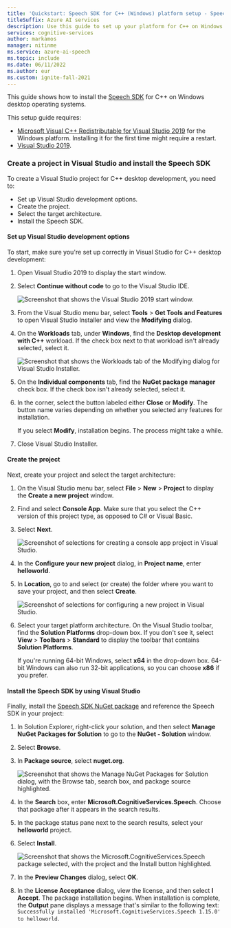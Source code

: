 ```yaml
---
title: 'Quickstart: Speech SDK for C++ (Windows) platform setup - Speech service'
titleSuffix: Azure AI services
description: Use this guide to set up your platform for C++ on Windows desktop operating systems by using the Speech SDK.
services: cognitive-services
author: markamos
manager: nitinme
ms.service: azure-ai-speech
ms.topic: include
ms.date: 06/11/2022
ms.author: eur
ms.custom: ignite-fall-2021
---
```


This guide shows how to install the [Speech SDK](~/articles/ai-services/speech-service/speech-sdk.md) for C++ on Windows desktop operating systems.

This setup guide requires:

* [Microsoft Visual C++ Redistributable for Visual Studio 2019](https://support.microsoft.com/topic/the-latest-supported-visual-c-downloads-2647da03-1eea-4433-9aff-95f26a218cc0) for the Windows platform. Installing it for the first time might require a restart.
* [Visual Studio 2019](https://visualstudio.microsoft.com/downloads/).

### Create a project in Visual Studio and install the Speech SDK

To create a Visual Studio project for C++ desktop development, you need to:

- Set up Visual Studio development options.
- Create the project.
- Select the target architecture.
- Install the Speech SDK.

#### Set up Visual Studio development options

To start, make sure you're set up correctly in Visual Studio for C++ desktop development:

1. Open Visual Studio 2019 to display the start window.   

1. Select **Continue without code** to go to the Visual Studio IDE.

   ![Screenshot that shows the Visual Studio 2019 start window.](~/articles/ai-services/speech-service/media/sdk/vs-start-window.png)

1. From the Visual Studio menu bar, select **Tools** > **Get Tools and Features** to open Visual Studio Installer and view the **Modifying** dialog.   

1. On the **Workloads** tab, under **Windows**, find the **Desktop development with C++** workload. If the check box next to that workload isn't already selected, select it.

   ![Screenshot that shows the Workloads tab of the Modifying dialog for Visual Studio Installer.](~/articles/ai-services/speech-service/media/sdk/vs-enable-cpp-workload.png)

1. On the **Individual components** tab, find the **NuGet package manager** check box. If the check box isn't already selected, select it.

1. In the corner, select the button labeled either **Close** or **Modify**. The button name varies depending on whether you selected any features for installation. 

   If you select **Modify**, installation begins. The process might take a while.

1. Close Visual Studio Installer.

#### Create the project

Next, create your project and select the target architecture:

1. On the Visual Studio menu bar, select **File** > **New** > **Project** to display the **Create a new project** window.
   
1. Find and select **Console App**. Make sure that you select the C++ version of this project type, as opposed to C# or Visual Basic.

1. Select **Next**.

   ![Screenshot of selections for creating a console app project in Visual Studio.](~/articles/ai-services/speech-service/media/sdk/qs-cpp-windows-01-new-console-app.png)   

1. In the **Configure your new project** dialog, in **Project name**, enter **helloworld**.

1. In **Location**, go to and select (or create) the folder where you want to save your project, and then select **Create**.

   ![Screenshot of selections for configuring a new project in Visual Studio.](~/articles/ai-services/speech-service/media/sdk/vs-enable-cpp-configure-your-new-project.png)

1. Select your target platform architecture. On the Visual Studio toolbar, find the **Solution Platforms** drop-down box. If you don't see it, select **View** > **Toolbars** > **Standard** to display the toolbar that contains **Solution Platforms**.

   If you're running 64-bit Windows, select **x64** in the drop-down box. 64-bit Windows can also run 32-bit applications, so you can choose **x86** if you prefer.

#### Install the Speech SDK by using Visual Studio

Finally, install the [Speech SDK NuGet package](https://aka.ms/csspeech/nuget) and reference the Speech SDK in your project:

1. In Solution Explorer, right-click your solution, and then select **Manage NuGet Packages for Solution** to go to the **NuGet - Solution** window.

1. Select **Browse**.   

1. In **Package source**, select **nuget.org**.

   ![Screenshot that shows the Manage NuGet Packages for Solution dialog, with the Browse tab, search box, and package source highlighted.](~/articles/ai-services/speech-service/media/sdk/qs-cpp-windows-03-manage-nuget-packages.png)

1. In the **Search** box, enter **Microsoft.CognitiveServices.Speech**. Choose that package after it appears in the search results.

1. In the package status pane next to the search results, select your **helloworld** project.

1. Select **Install**.

   ![Screenshot that shows the Microsoft.CognitiveServices.Speech package selected, with the project and the Install button highlighted.](~/articles/ai-services/speech-service/media/sdk/qs-cpp-windows-04-nuget-install-1.0.0.png)

1. In the **Preview Changes** dialog, select **OK**.

1. In the **License Acceptance** dialog, view the license, and then select **I Accept**. The package installation begins. When installation is complete, the **Output** pane displays a message that's similar to the following text: `Successfully installed 'Microsoft.CognitiveServices.Speech 1.15.0' to helloworld`.

